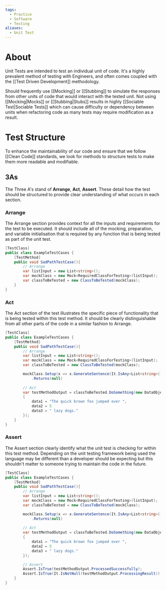 ```yaml
---
tags:
  - Practice
  - Software
  - Testing
aliases:
  - Unit Test
---
```

# About
Unit Tests are intended to test an individual unit of code. It's a highly prevalent method of testing with Engineers, and often comes coupled with the [[Test Driven Development]] methodology.

Should frequently use [[Mocking]] or [[Stubbing]] to simulate the responses from other units of code that would interact with the tested unit. Not using [[Mocking|Mocks]] or [[Stubbing|Stubs]] results in highly [[Sociable Test|Sociable Tests]] which can cause difficulty or dependency between units when refactoring code as many tests may require modification as a result.

# Test Structure
To enhance the maintainability of our code and ensure that we follow [[Clean Code]] standards, we look for methods to structure tests to make them more readable and modifiable. 
## 3As
The Three A's stand of **Arrange**, **Act**, **Assert**. These detail how the test should be structured to provide clear understanding of what occurs in each section.
### Arrange
The Arrange section provides context for all the inputs and requirements for the test to be executed. It should include all of the mocking, preparation, and variable initialisation that is required by any function that is being tested as part of the unit test. 
```C#
[TestClass]
public class ExampleTestCases {
	[TestMethod]
	public void SadPathTestCase(){
		// Arrange
		var listInput = new List<string>();
		var mockClass = new Mock<RequiredClassForTesting>(listInput);
		var classToBeTested = new ClassToBeTested(mockClass);
	}
} 
```
### Act
The Act section of the test illustrates the specific piece of functionality that is being tested within this test method. It should be clearly distinguishable from all other parts of the code in a similar fashion to Arrange.

```C#
[TestClass]
public class ExampleTestCases {
	[TestMethod]
	public void SadPathTestCase(){
		// Arrange
		var listInput = new List<string>();
		var mockClass = new Mock<RequiredClassForTesting>(listInput);
		var classToBeTested = new ClassToBeTested(mockClass);

		mockClass.Setup(x => x.GenerateSentence(It.IsAny<List<string>()>))
			.Returns(null)
		
		// Act
		var testMethodOutput = classToBeTested.DoSomething(new DataObject
		{
			data1 = "The quick brown fox jumped over ",
			data2 = 5
			data3 = " lazy dogs."
		});
	}
} 
```
### Assert
The Assert section clearly identify what the unit test is checking for within this test method. Depending on the unit testing framework being used the language may be different than a developer should be expecting but this shouldn't matter to someone trying to maintain the code in the future.
``` C#
[TestClass]
public class ExampleTestCases {
	[TestMethod]
	public void SadPathTestCase(){
		// Arrange
		var listInput = new List<string>();
		var mockClass = new Mock<RequiredClassForTesting>(listInput);
		var classToBeTested = new ClassToBeTested(mockClass);

		mockClass.Setup(x => x.GenerateSentence(It.IsAny<List<string>()>))
			.Returns(null)
		
		// Act
		var testMethodOutput = classToBeTested.DoSomething(new DataObject
		{
			data1 = "The quick brown fox jumped over ",
			data2 = 5
			data3 = " lazy dogs."
		});

		// Assert
		Assert.IsTrue(testMethodOutput.ProcessedSuccessfully);
		Assert.IsTrue(It.IsNotNull(testMethodOutput.ProcessingResult));
	}
} 
```